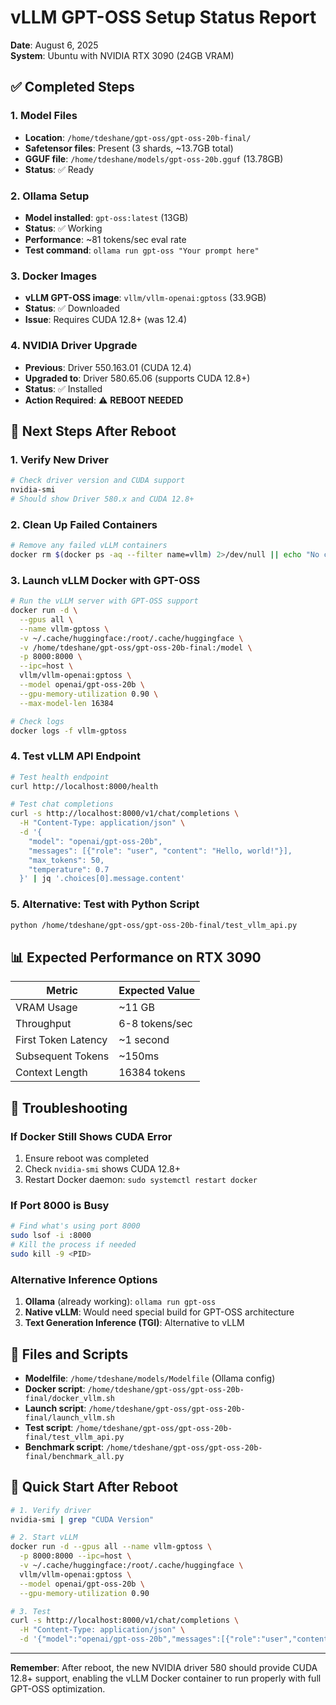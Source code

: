 # vLLM GPT-OSS Setup Status Report

**Date**: August 6, 2025  
**System**: Ubuntu with NVIDIA RTX 3090 (24GB VRAM)

## ✅ Completed Steps

### 1. Model Files
- **Location**: `/home/tdeshane/gpt-oss/gpt-oss-20b-final/`
- **Safetensor files**: Present (3 shards, ~13.7GB total)
- **GGUF file**: `/home/tdeshane/models/gpt-oss-20b.gguf` (13.78GB)
- **Status**: ✅ Ready

### 2. Ollama Setup
- **Model installed**: `gpt-oss:latest` (13GB)
- **Status**: ✅ Working
- **Performance**: ~81 tokens/sec eval rate
- **Test command**: `ollama run gpt-oss "Your prompt here"`

### 3. Docker Images
- **vLLM GPT-OSS image**: `vllm/vllm-openai:gptoss` (33.9GB)
- **Status**: ✅ Downloaded
- **Issue**: Requires CUDA 12.8+ (was 12.4)

### 4. NVIDIA Driver Upgrade
- **Previous**: Driver 550.163.01 (CUDA 12.4)
- **Upgraded to**: Driver 580.65.06 (supports CUDA 12.8+)
- **Status**: ✅ Installed
- **Action Required**: ⚠️ **REBOOT NEEDED**

## 🔄 Next Steps After Reboot

### 1. Verify New Driver
```bash
# Check driver version and CUDA support
nvidia-smi
# Should show Driver 580.x and CUDA 12.8+
```

### 2. Clean Up Failed Containers
```bash
# Remove any failed vLLM containers
docker rm $(docker ps -aq --filter name=vllm) 2>/dev/null || echo "No containers to remove"
```

### 3. Launch vLLM Docker with GPT-OSS
```bash
# Run the vLLM server with GPT-OSS support
docker run -d \
  --gpus all \
  --name vllm-gptoss \
  -v ~/.cache/huggingface:/root/.cache/huggingface \
  -v /home/tdeshane/gpt-oss/gpt-oss-20b-final:/model \
  -p 8000:8000 \
  --ipc=host \
  vllm/vllm-openai:gptoss \
  --model openai/gpt-oss-20b \
  --gpu-memory-utilization 0.90 \
  --max-model-len 16384

# Check logs
docker logs -f vllm-gptoss
```

### 4. Test vLLM API Endpoint
```bash
# Test health endpoint
curl http://localhost:8000/health

# Test chat completions
curl -s http://localhost:8000/v1/chat/completions \
  -H "Content-Type: application/json" \
  -d '{
    "model": "openai/gpt-oss-20b",
    "messages": [{"role": "user", "content": "Hello, world!"}],
    "max_tokens": 50,
    "temperature": 0.7
  }' | jq '.choices[0].message.content'
```

### 5. Alternative: Test with Python Script
```bash
python /home/tdeshane/gpt-oss/gpt-oss-20b-final/test_vllm_api.py
```

## 📊 Expected Performance on RTX 3090

| Metric | Expected Value |
|--------|---------------|
| VRAM Usage | ~11 GB |
| Throughput | 6-8 tokens/sec |
| First Token Latency | ~1 second |
| Subsequent Tokens | ~150ms |
| Context Length | 16384 tokens |

## 🔧 Troubleshooting

### If Docker Still Shows CUDA Error
1. Ensure reboot was completed
2. Check `nvidia-smi` shows CUDA 12.8+
3. Restart Docker daemon: `sudo systemctl restart docker`

### If Port 8000 is Busy
```bash
# Find what's using port 8000
sudo lsof -i :8000
# Kill the process if needed
sudo kill -9 <PID>
```

### Alternative Inference Options
1. **Ollama** (already working): `ollama run gpt-oss`
2. **Native vLLM**: Would need special build for GPT-OSS architecture
3. **Text Generation Inference (TGI)**: Alternative to vLLM

## 📝 Files and Scripts

- **Modelfile**: `/home/tdeshane/models/Modelfile` (Ollama config)
- **Docker script**: `/home/tdeshane/gpt-oss/gpt-oss-20b-final/docker_vllm.sh`
- **Launch script**: `/home/tdeshane/gpt-oss/gpt-oss-20b-final/launch_vllm.sh`
- **Test script**: `/home/tdeshane/gpt-oss/gpt-oss-20b-final/test_vllm_api.py`
- **Benchmark script**: `/home/tdeshane/gpt-oss/gpt-oss-20b-final/benchmark_all.py`

## 🚀 Quick Start After Reboot

```bash
# 1. Verify driver
nvidia-smi | grep "CUDA Version"

# 2. Start vLLM
docker run -d --gpus all --name vllm-gptoss \
  -p 8000:8000 --ipc=host \
  -v ~/.cache/huggingface:/root/.cache/huggingface \
  vllm/vllm-openai:gptoss \
  --model openai/gpt-oss-20b \
  --gpu-memory-utilization 0.90

# 3. Test
curl -s http://localhost:8000/v1/chat/completions \
  -H "Content-Type: application/json" \
  -d '{"model":"openai/gpt-oss-20b","messages":[{"role":"user","content":"Test"}],"max_tokens":10}'
```

---

**Remember**: After reboot, the new NVIDIA driver 580 should provide CUDA 12.8+ support, enabling the vLLM Docker container to run properly with full GPT-OSS optimization.